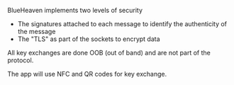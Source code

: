 BlueHeaven implements two levels of security

* The signatures attached to each message to identify the authenticity of the message
* The "TLS" as part of the sockets to encrypt data

All key exchanges are done OOB (out of band) and are not part of the protocol.

The app will use NFC and QR codes for key exchange.
